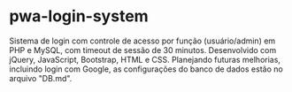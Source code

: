 # pwa-login-system
Sistema de login com controle de acesso por função (usuário/admin) em PHP e MySQL, com timeout de sessão de 30 minutos. Desenvolvido com jQuery, JavaScript, Bootstrap, HTML e CSS. Planejando futuras melhorias, incluindo login com Google, as configurações do banco de dados estão no arquivo "DB.md".
